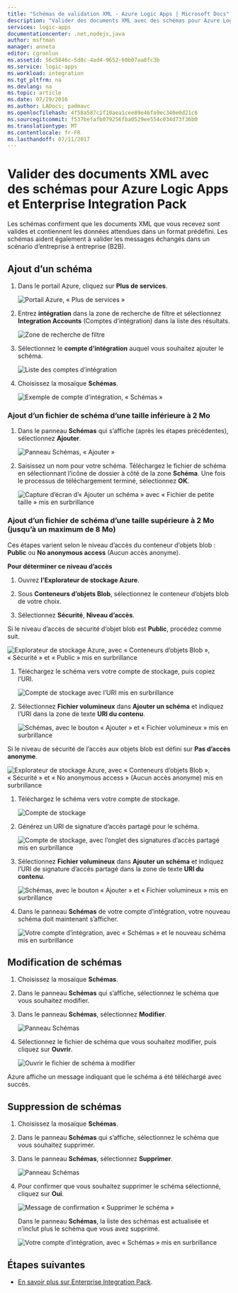 ```yaml
---
title: "Schémas de validation XML - Azure Logic Apps | Microsoft Docs"
description: "Valider des documents XML avec des schémas pour Azure Logic Apps et Enterprise Integration Pack"
services: logic-apps
documentationcenter: .net,nodejs,java
author: msftman
manager: anneta
editor: cgronlun
ms.assetid: 56c5846c-5d8c-4ad4-9652-60b07aa8fc3b
ms.service: logic-apps
ms.workload: integration
ms.tgt_pltfrm: na
ms.devlang: na
ms.topic: article
ms.date: 07/29/2016
ms.author: LADocs; padmavc
ms.openlocfilehash: 4f58a587c1f10aea1cee89e46fa9ec340e0d21c6
ms.sourcegitcommit: f537befafb079256fba0529ee554c034d73f36b0
ms.translationtype: MT
ms.contentlocale: fr-FR
ms.lasthandoff: 07/11/2017
---
```

# <a name="validate-xml-with-schemas-for-azure-logic-apps-and-the-enterprise-integration-pack"></a>Valider des documents XML avec des schémas pour Azure Logic Apps et Enterprise Integration Pack

Les schémas confirment que les documents XML que vous recevez sont valides et contiennent les données attendues dans un format prédéfini. Les schémas aident également à valider les messages échangés dans un scénario d’entreprise à entreprise (B2B).

## <a name="add-a-schema"></a>Ajout d’un schéma

1. Dans le portail Azure, cliquez sur **Plus de services**.

    ![Portail Azure, « Plus de services »](media/logic-apps-enterprise-integration-schemas/overview-11.png)

2. Entrez **intégration** dans la zone de recherche de filtre et sélectionnez **Integration Accounts** (Comptes d’intégration) dans la liste des résultats.

    ![Zone de recherche de filtre](media/logic-apps-enterprise-integration-schemas/overview-21.png)

3. Sélectionnez le **compte d’intégration** auquel vous souhaitez ajouter le schéma.

    ![Liste des comptes d’intégration](media/logic-apps-enterprise-integration-schemas/overview-31.png)

4. Choisissez la mosaïque **Schémas**.

    ![Exemple de compte d’intégration, « Schémas »](media/logic-apps-enterprise-integration-schemas/schema-11.png)

### <a name="add-a-schema-file-smaller-than-2-mb"></a>Ajout d’un fichier de schéma d’une taille inférieure à 2 Mo

1. Dans le panneau **Schémas** qui s’affiche (après les étapes précédentes), sélectionnez **Ajouter**.

    ![Panneau Schémas, « Ajouter »](media/logic-apps-enterprise-integration-schemas/schema-21.png)

2. Saisissez un nom pour votre schéma. Téléchargez le fichier de schéma en sélectionnant l’icône de dossier à côté de la zone **Schéma**. Une fois le processus de téléchargement terminé, sélectionnez **OK**.

    ![Capture d’écran d’« Ajouter un schéma » avec « Fichier de petite taille » mis en surbrillance](media/logic-apps-enterprise-integration-schemas/schema-31.png)

### <a name="add-a-schema-file-larger-than-2-mb-up-to-8-mb-maximum"></a>Ajout d’un fichier de schéma d’une taille supérieure à 2 Mo (jusqu’à un maximum de 8 Mo)

Ces étapes varient selon le niveau d’accès du conteneur d’objets blob : **Public** ou **No anonymous access** (Aucun accès anonyme).

**Pour déterminer ce niveau d’accès**

1.  Ouvrez **l’Explorateur de stockage Azure**. 

2.  Sous **Conteneurs d’objets Blob**, sélectionnez le conteneur d’objets blob de votre choix. 

3.  Sélectionnez **Sécurité**, **Niveau d’accès**.

Si le niveau d’accès de sécurité d’objet blob est **Public**, procédez comme suit.

![Explorateur de stockage Azure, avec « Conteneurs d’objets Blob », « Sécurité » et « Public » mis en surbrillance](media/logic-apps-enterprise-integration-schemas/blob-public.png)

1. Téléchargez le schéma vers votre compte de stockage, puis copiez l’URI.

    ![Compte de stockage avec l’URI mis en surbrillance](media/logic-apps-enterprise-integration-schemas/schema-blob.png)

2. Sélectionnez **Fichier volumineux** dans **Ajouter un schéma** et indiquez l’URI dans la zone de texte **URI du contenu**.

    ![Schémas, avec le bouton « Ajouter » et « Fichier volumineux » mis en surbrillance](media/logic-apps-enterprise-integration-schemas/schema-largefile.png)

Si le niveau de sécurité de l’accès aux objets blob est défini sur **Pas d’accès anonyme**.

![Explorateur de stockage Azure, avec « Conteneurs d’objets Blob », « Sécurité » et « No anonymous access » (Aucun accès anonyme) mis en surbrillance](media/logic-apps-enterprise-integration-schemas/blob-1.png)

1. Téléchargez le schéma vers votre compte de stockage.

    ![Compte de stockage](media/logic-apps-enterprise-integration-schemas/blob-3.png)

2. Générez un URI de signature d’accès partagé pour le schéma.

    ![Compte de stockage, avec l’onglet des signatures d’accès partagé mis en surbrillance](media/logic-apps-enterprise-integration-schemas/blob-2.png)

3. Sélectionnez **Fichier volumineux** dans **Ajouter un schéma** et indiquez l’URI de signature d’accès partagé dans la zone de texte **URI du contenu**.

    ![Schémas, avec le bouton « Ajouter » et « Fichier volumineux » mis en surbrillance](media/logic-apps-enterprise-integration-schemas/schema-largefile.png)

4. Dans le panneau **Schémas** de votre compte d’intégration, votre nouveau schéma doit maintenant s’afficher.

    ![Votre compte d’intégration, avec « Schémas » et le nouveau schéma mis en surbrillance](media/logic-apps-enterprise-integration-schemas/schema-41.png)

## <a name="edit-schemas"></a>Modification de schémas

1. Choisissez la mosaïque **Schémas**.

2. Dans le panneau **Schémas** qui s’affiche, sélectionnez le schéma que vous souhaitez modifier.

3. Dans le panneau **Schémas**, sélectionnez **Modifier**.

    ![Panneau Schémas](media/logic-apps-enterprise-integration-schemas/edit-12.png)

4. Sélectionnez le fichier de schéma que vous souhaitez modifier, puis cliquez sur **Ouvrir**.

    ![Ouvrir le fichier de schéma à modifier](media/logic-apps-enterprise-integration-schemas/edit-31.png)

Azure affiche un message indiquant que le schéma a été téléchargé avec succès.

## <a name="delete-schemas"></a>Suppression de schémas

1. Choisissez la mosaïque **Schémas**.

2. Dans le panneau **Schémas** qui s’affiche, sélectionnez le schéma que vous souhaitez supprimer.

3. Dans le panneau **Schémas**, sélectionnez **Supprimer**.

    ![Panneau Schémas](media/logic-apps-enterprise-integration-schemas/delete-12.png)

4. Pour confirmer que vous souhaitez supprimer le schéma sélectionné, cliquez sur **Oui**.

    ![Message de confirmation « Supprimer le schéma »](media/logic-apps-enterprise-integration-schemas/delete-21.png)

    Dans le panneau **Schémas**, la liste des schémas est actualisée et n’inclut plus le schéma que vous avez supprimé.

    ![Votre compte d’intégration, avec « Schémas » mis en surbrillance](media/logic-apps-enterprise-integration-schemas/delete-31.png)

## <a name="next-steps"></a>Étapes suivantes
* [En savoir plus sur Enterprise Integration Pack](logic-apps-enterprise-integration-overview.md "En savoir plus sur Enterprise Integration Pack").  

